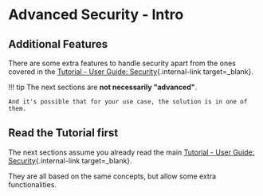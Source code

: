 # Advanced Security - Intro

## Additional Features

There are some extra features to handle security apart from the ones covered in the [Tutorial - User Guide: Security](../../tutorial/security/){.internal-link target=_blank}.

!!! tip
    The next sections are **not necessarily "advanced"**.

    And it's possible that for your use case, the solution is in one of them.

## Read the Tutorial first

The next sections assume you already read the main [Tutorial - User Guide: Security](../../tutorial/security/){.internal-link target=_blank}.

They are all based on the same concepts, but allow some extra functionalities.
